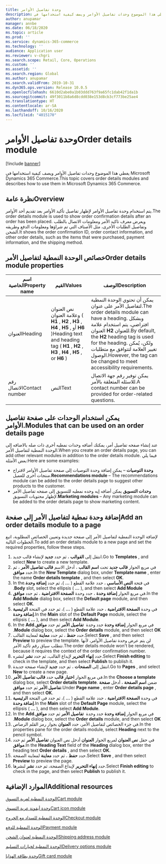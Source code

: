 ```yaml
---
title: وحدة تفاصيل الأوامر
description: يغطي هذا الموضوع وحدات تفاصيل الأوامر ويصف كيفية استخدامها في Microsoft Dynamics 365 Commerce.
author: anupamar
manager: annbe
ms.date: 06/18/2020
ms.topic: article
ms.prod: ''
ms.service: dynamics-365-commerce
ms.technology: ''
audience: Application user
ms.reviewer: v-chgri
ms.search.scope: Retail, Core, Operations
ms.custom: ''
ms.assetid: ''
ms.search.region: Global
ms.author: anupamar
ms.search.validFrom: 2019-10-31
ms.dyn365.ops.version: Release 10.0.5
ms.openlocfilehash: 6610d2abe0a1b03ddd763f9a65fc1dab42f1da1b
ms.sourcegitcommit: 49f3011b8a6d8cdd038e153d8cb3cf773be25ae4
ms.translationtype: HT
ms.contentlocale: ar-SA
ms.lasthandoff: 10/16/2020
ms.locfileid: "4015170"
---
```

# <a name="order-details-module"></a><span data-ttu-id="89da9-103">وحدة تفاصيل الأوامر</span><span class="sxs-lookup"><span data-stu-id="89da9-103">Order details module</span></span>

[!include [banner](includes/banner.md)]

<span data-ttu-id="89da9-104">يغطي هذا الموضوع وحدات تفاصيل الأوامر ويصف كيفية استخدامها في Microsoft Dynamics 365 Commerce.</span><span class="sxs-lookup"><span data-stu-id="89da9-104">This topic covers order details modules and describes how to use them in Microsoft Dynamics 365 Commerce.</span></span>

## <a name="overview"></a><span data-ttu-id="89da9-105">نظرة عامة</span><span class="sxs-lookup"><span data-stu-id="89da9-105">Overview</span></span>

<span data-ttu-id="89da9-106">يتم استخدام وحدة تفاصيل الأوامر لإظهار تفاصيل تأكيد الأوامر بعد تقديم أحد الأوامر.</span><span class="sxs-lookup"><span data-stu-id="89da9-106">The order details module is used to show order confirmation details after an order has been placed.</span></span> <span data-ttu-id="89da9-107">ويعرض معرف تاكيد الأمر ومعلومات الاتصال بالطلب وتفاصيل الطلبات الأخرى، مثل الأصناف التي تم شراؤها ومعلومات الدفع وطريقه الشحن.</span><span class="sxs-lookup"><span data-stu-id="89da9-107">It shows the order confirmation ID, order contact information, and other order details, such as the items that were purchased, payment information, and the shipping method.</span></span>

## <a name="order-details-module-properties"></a><span data-ttu-id="89da9-108">خصائص الوحدة النمطية لتفاصيل الأمر</span><span class="sxs-lookup"><span data-stu-id="89da9-108">Order details module properties</span></span>

| <span data-ttu-id="89da9-109">اسم الخاصية</span><span class="sxs-lookup"><span data-stu-id="89da9-109">Property name</span></span>  | <span data-ttu-id="89da9-110">القيم</span><span class="sxs-lookup"><span data-stu-id="89da9-110">Values</span></span> | <span data-ttu-id="89da9-111">‏‏الوصف</span><span class="sxs-lookup"><span data-stu-id="89da9-111">Description</span></span> |
|----------------|--------|-------------|
| <span data-ttu-id="89da9-112">العنوان</span><span class="sxs-lookup"><span data-stu-id="89da9-112">Heading</span></span>        | <span data-ttu-id="89da9-113">نص العنوان وعلامة العنوان ( **H1** , **H2** , **H3** , **H4** , **H5** , أو **H6** )</span><span class="sxs-lookup"><span data-stu-id="89da9-113">Heading text and heading tag ( **H1** , **H2** , **H3** , **H4** , **H5** , or **H6** )</span></span> | <span data-ttu-id="89da9-114">يمكن أن تحتوي الوحدة النمطية لتفاصيل الأمر على عنوان.</span><span class="sxs-lookup"><span data-stu-id="89da9-114">The order details module can have a heading.</span></span> <span data-ttu-id="89da9-115">وبشكل افتراضي، يتم استخدام علامة العنوان **H2** للعنوان.</span><span class="sxs-lookup"><span data-stu-id="89da9-115">By default, the **H2** heading tag is used for the heading.</span></span> <span data-ttu-id="89da9-116">ولكن، يُمكن تغيير العلامة لتتوافق مع متطلبات الوصول.</span><span class="sxs-lookup"><span data-stu-id="89da9-116">However, the tag can be changed to meet accessibility requirements.</span></span> |
| <span data-ttu-id="89da9-117">رقم الاتصال</span><span class="sxs-lookup"><span data-stu-id="89da9-117">Contact number</span></span> | <span data-ttu-id="89da9-118">النص</span><span class="sxs-lookup"><span data-stu-id="89da9-118">Text</span></span> | <span data-ttu-id="89da9-119">يمكن توفير رقم جهة الاتصال للاسئله المتعلقة بالأمر.</span><span class="sxs-lookup"><span data-stu-id="89da9-119">A contact number can be provided for order-related questions.</span></span> |

## <a name="modules-that-can-be-used-on-an-order-details-page"></a><span data-ttu-id="89da9-120">يمكن استخدام الوحدات على صفحة تفاصيل الأوامر.</span><span class="sxs-lookup"><span data-stu-id="89da9-120">Modules that can be used on an order details page</span></span>

<span data-ttu-id="89da9-121">عند إنشاء صفحه تفاصيل أمر، يمكنك أضافه وحدات نمطيه أخرى ذات صله بالاضافه إلى الوحدة النمطية لتفاصيل الأمر.</span><span class="sxs-lookup"><span data-stu-id="89da9-121">When you create an order details page, you can add other relevant modules in addition to the order details module.</span></span> <span data-ttu-id="89da9-122">فيما يلي بعض الأمثلة:</span><span class="sxs-lookup"><span data-stu-id="89da9-122">Here are some examples:</span></span>

- <span data-ttu-id="89da9-123">**وحدة التوصيات** – يمكن إضافة وحدة التوصيات إلى صفحة تفاصيل الأوامر لاقتراح منتجات أخرى للعميل.</span><span class="sxs-lookup"><span data-stu-id="89da9-123">**Recommendations module** – The recommendations module can be added to the order details page to suggest other products to the customer.</span></span>
- <span data-ttu-id="89da9-124">**وحدات التسويق** يمكن أضافه إيه وحده نمطيه للتسويق إلى صفحه تفاصيل الأمر لإظهار محتويات التسويق.</span><span class="sxs-lookup"><span data-stu-id="89da9-124">**Marketing modules** – Any marketing module can be added to the order details page to show marketing content.</span></span>

## <a name="add-an-order-details-module-to-a-page"></a><span data-ttu-id="89da9-125">إضافة وحدة نمطية لتفاصيل الأمر إلى صفحة</span><span class="sxs-lookup"><span data-stu-id="89da9-125">Add an order details module to a page</span></span>

<span data-ttu-id="89da9-126">لإضافة الوحدة النمطية لتفاصيل الأمر إلى صفحة جديدة وتعيين الخصائص المطلوبة، اتبع الخطوات التالية.</span><span class="sxs-lookup"><span data-stu-id="89da9-126">To add an order details module to a new page and set the required properties, follow these steps.</span></span>

1. <span data-ttu-id="89da9-127">انتقل إلى **القوالب** ، ثم حدد **جديد** لإنشاء قالب جديد.</span><span class="sxs-lookup"><span data-stu-id="89da9-127">Go to **Templates** , and select **New** to create a new template.</span></span>
1. <span data-ttu-id="89da9-128">في مربع الحوار **قالب جديد** تحت **اسم القالب** ، أدخل الاسم **قالب تفاصيل الأمر** ، ثم حدد **موافق**.</span><span class="sxs-lookup"><span data-stu-id="89da9-128">In the **New Template** dialog box, under **Template name** , enter the name **Order details template** , and then select **OK**.</span></span>
1. <span data-ttu-id="89da9-129">في فتحة **النص الأساسي‬‬‏‫** ، حدد علامة القطع ( **...** )، ثم حدد **إضافة وحدة**.</span><span class="sxs-lookup"><span data-stu-id="89da9-129">In the **Body** slot, select the ellipsis ( **...** ), and then select **Add Module**.</span></span>
1. <span data-ttu-id="89da9-130">في مربع الحوار **إضافة وحدة** ، حدد وحدة **الصفحة الافتراضية‬** ، ثم حدد **موافق**.</span><span class="sxs-lookup"><span data-stu-id="89da9-130">In the **Add Module** dialog box, select the **Default page** module, and then select **OK**.</span></span>
1. <span data-ttu-id="89da9-131">في الفتحة **الرئيسية‏‎** في وحدة **الصفحة الافتراضية** ، حدد علامة القطع ( **...** )، ثم حدد **إضافة وحدة**.</span><span class="sxs-lookup"><span data-stu-id="89da9-131">In the **Main** slot of the **Default Page** module, select the ellipsis ( **...** ), and then select **Add Module**.</span></span>
1. <span data-ttu-id="89da9-132">في مربع الحوار **إضافة وحدة** حدد وحدة ‬‏‫ **تفاصيل الأمر** ثم حدد **موافق**.</span><span class="sxs-lookup"><span data-stu-id="89da9-132">In the **Add Module** dialog box, select the **Order details** module, and then select **OK**.</span></span>
1. <span data-ttu-id="89da9-133">حدد **حفظ** ، ثم حدد **معاينة** لمعاينة القالب.</span><span class="sxs-lookup"><span data-stu-id="89da9-133">Select **Save** , and then select **Preview** to preview the template.</span></span> <span data-ttu-id="89da9-134">لن يتم عرض وحدة تفاصيل الأوامر، لأنها تتطلب سياق رقم تأكيد الأمر.</span><span class="sxs-lookup"><span data-stu-id="89da9-134">The order details module won't be rendered, because it requires the context of the order confirmation number.</span></span>
1. <span data-ttu-id="89da9-135">حدد **إنهاء التحرير** لإيداع القالب، ثم حدد **نشر** لنشره.</span><span class="sxs-lookup"><span data-stu-id="89da9-135">Select **Finish editing** to check in the template, and then select **Publish** to publish it.</span></span>
1. <span data-ttu-id="89da9-136">انتقل إلى **الصفحات** ، ثم حدد **جديد** لإنشاء صفحة جديدة.</span><span class="sxs-lookup"><span data-stu-id="89da9-136">Go to **Pages** , and select **New** to create a new page.</span></span>
1. <span data-ttu-id="89da9-137">في مربع الحوار **اختيار قالب** حدد **قالب تفاصيل الأمر**.</span><span class="sxs-lookup"><span data-stu-id="89da9-137">In the **Choose a template** dialog box, select **Order details template**.</span></span> <span data-ttu-id="89da9-138">ضمن **اسم الصفحة** ، أدخل **صفحة تفاصيل الأمر** ثم حدد **موافق‏‎**.</span><span class="sxs-lookup"><span data-stu-id="89da9-138">Under **Page name** , enter **Order details page** , and then select **OK**.</span></span>
1. <span data-ttu-id="89da9-139">في الفتحة **الرئيسية‏‎** في وحدة **الصفحة الافتراضية** ، حدد علامة القطع ( **...** )، ثم حدد **إضافة وحدة**.</span><span class="sxs-lookup"><span data-stu-id="89da9-139">In the **Main** slot of the **Default Page** module, select the ellipsis ( **...** ), and then select **Add Module**.</span></span>
1. <span data-ttu-id="89da9-140">في مربع الحوار **إضافة وحدة** حدد وحدة ‬‏‫ **تفاصيل الأمر** ثم حدد **موافق**.</span><span class="sxs-lookup"><span data-stu-id="89da9-140">In the **Add Module** dialog box, select the **Order details** module, and then select **OK**.</span></span>
1. <span data-ttu-id="89da9-141">في جزء الخصائص لتفاصيل الأمر، حدد **العنوان** بجوار رمز القلم الرصاص.</span><span class="sxs-lookup"><span data-stu-id="89da9-141">In the properties pane for the order details module, select **Heading** next to the pencil symbol.</span></span>
1. <span data-ttu-id="89da9-142">في حقل **نص العنوان** لمربع الحوار **العنوان** أدخل نص العنوان **تفاصيل الأمر** ثم حدد **موافق**.</span><span class="sxs-lookup"><span data-stu-id="89da9-142">In the **Heading Text** field of the **Heading** dialog box, enter the heading text **Order details** , and then select **OK**.</span></span>
1. <span data-ttu-id="89da9-143">حدد **حفظ** ، ثم حدد **معاينة** لمعاينة الصفحة.</span><span class="sxs-lookup"><span data-stu-id="89da9-143">Select **Save** , and then select **Preview** to preview the page.</span></span>
1. <span data-ttu-id="89da9-144">حدد **إنهاء التحرير** لإيداع الصفحة، ثم حدد **نشر** لنشرها.</span><span class="sxs-lookup"><span data-stu-id="89da9-144">Select **Finish editing** to check in the page, and then select **Publish** to publish it.</span></span>

## <a name="additional-resources"></a><span data-ttu-id="89da9-145">الموارد الإضافية</span><span class="sxs-lookup"><span data-stu-id="89da9-145">Additional resources</span></span>

[<span data-ttu-id="89da9-146">الوحدة النمطية لعربة التسوق</span><span class="sxs-lookup"><span data-stu-id="89da9-146">Cart module</span></span>](add-cart-module.md)

[<span data-ttu-id="89da9-147">وحدة أيقونة عربة التسوق</span><span class="sxs-lookup"><span data-stu-id="89da9-147">Cart icon module</span></span>](cart-icon-module.md)

[<span data-ttu-id="89da9-148">الوحدة النمطية للسداد مع الخروج</span><span class="sxs-lookup"><span data-stu-id="89da9-148">Checkout module</span></span>](add-checkout-module.md)

[<span data-ttu-id="89da9-149">الوحدة النمطية للدفع</span><span class="sxs-lookup"><span data-stu-id="89da9-149">Payment module</span></span>](payment-module.md)

[<span data-ttu-id="89da9-150">الوحدة النمطية لعنوان الشحن</span><span class="sxs-lookup"><span data-stu-id="89da9-150">Shipping address module</span></span>](ship-address-module.md)

[<span data-ttu-id="89da9-151">الوحدة النمطية لخيارات التسليم</span><span class="sxs-lookup"><span data-stu-id="89da9-151">Delivery options module</span></span>](delivery-options-module.md)

[<span data-ttu-id="89da9-152">وحدة بطاقة الهدايا</span><span class="sxs-lookup"><span data-stu-id="89da9-152">Gift card module</span></span>](add-giftcard.md)
